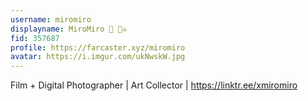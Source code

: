 ```yaml
---
username: miromiro
displayname: MiroMiro 🔵 🏴‍☠️
fid: 357687
profile: https://farcaster.xyz/miromiro
avatar: https://i.imgur.com/ukNwskW.jpg
---
```

Film + Digital Photographer | Art Collector | https://linktr.ee/xmiromiro  
